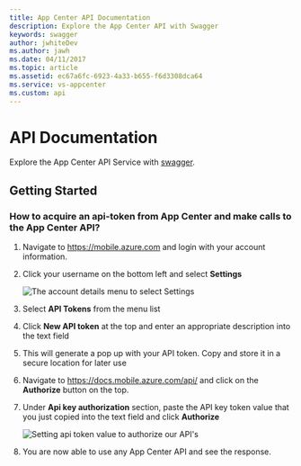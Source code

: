 ```yaml
---
title: App Center API Documentation
description: Explore the App Center API with Swagger
keywords: swagger
author: jwhiteDev
ms.author: jawh
ms.date: 04/11/2017
ms.topic: article
ms.assetid: ec67a6fc-6923-4a33-b655-f6d3308dca64
ms.service: vs-appcenter
ms.custom: api
---
```


# API Documentation

Explore the App Center API Service with [swagger](https://docs.mobile.azure.com/api/).

## Getting Started

### How to acquire an api-token from App Center and make calls to the App Center API?
1. Navigate to https://mobile.azure.com and login with your account information.
2. Click your username on the bottom left and select **Settings**

	![The account details menu to select Settings](~/api-docs/images/mc_menu_dialog.PNG)

3. Select **API Tokens** from the menu list
4. Click **New API token**  at the top and enter an appropriate description into the text field
5. This will generate a pop up with your API token. Copy and store it in a secure location for later use
6. Navigate to https://docs.mobile.azure.com/api/ and click on the **Authorize** button on the top.
7. Under **Api key authorization** section, paste the API key token value that you just copied into the text field and click **Authorize**

	![Setting api token value to authorize our API's](~/api-docs/images/authorization_withtoken.PNG)

8. You are now able to use any App Center API and see the response.

